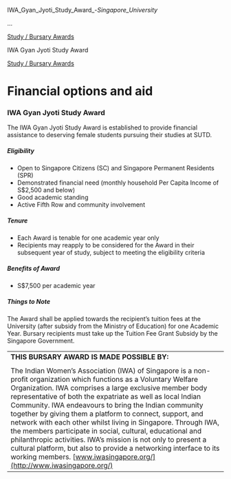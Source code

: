 IWA_Gyan_Jyoti_Study_Award_-_Singapore_University_



…

 [Study / Bursary Awards](/admissions/undergraduate/financing-options-and-aid/financial-aid/study-bursary-awards) 

IWA Gyan Jyoti Study Award

[Study / Bursary Awards](https://www.sutd.edu.sg/admissions/undergraduate/financing-options-and-aid/financial-aid/study-bursary-awards)

Financial options and aid
=========================

### IWA Gyan Jyoti Study Award



The IWA Gyan Jyoti Study Award is established to provide financial assistance to deserving female students pursuing their studies at SUTD.



##### **Eligibility**



* Open to Singapore Citizens (SC) and Singapore Permanent Residents (SPR)
* Demonstrated financial need (monthly household Per Capita Income of S$2,500 and below)
* Good academic standing
* Active Fifth Row and community involvement


##### **Tenure**



* Each Award is tenable for one academic year only
* Recipients may reapply to be considered for the Award in their subsequent year of study, subject to meeting the eligibility criteria


##### **Benefits of Award**



* S$7,500 per academic year


##### **Things to Note**



The Award shall be applied towards the recipient’s tuition fees at the University (after subsidy from the Ministry of Education) for one Academic Year. Bursary recipients must take up the Tuition Fee Grant Subsidy by the Singapore Government.



|  |
| --- |
| **THIS BURSARY AWARD IS MADE POSSIBLE BY:** |
|  |
| The Indian Women’s Association (IWA) of Singapore is a non-profit organization which functions as a Voluntary Welfare Organization. IWA comprises a large exclusive member body representative of both the expatriate as well as local Indian Community.   IWA endeavours to bring the Indian community together by giving them a platform to connect, support, and network with each other whilst living in Singapore. Through IWA, the members participate in social, cultural, educational and philanthropic activities. IWA’s mission is not only to present a cultural platform, but also to provide a networking interface to its working members.    [www.iwasingapore.org/](http://www.iwasingapore.org/) |

